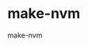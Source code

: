 <!DOCTYPE html>
<html>
  <head>
    <meta charset="UTF-8" />
    <title>make-nvm</title>

  </head>
  <body>
    <h1>make-nvm</h1>
    <p>make-nvm</p>
  </body>
</html>
